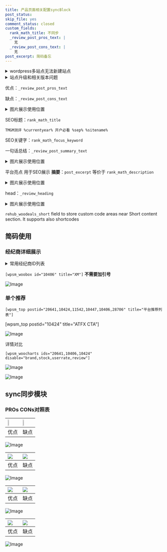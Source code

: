 ```yaml
---
title: 产品页面相关配置syncBlock
post_status: 
skip_file: yes
comment_status: closed
custom_fields:
  rank_math_title: 不同步
  _review_post_pros_text: |
    无
  _review_post_cons_text: |
    无
post_excerpt: 简码备忘
---
```

<details><summary>wordpress多站点无法新建站点</summary>

<li>和报错需要清理cookies一样的原因</li>
<li>wp-config.php里面<code>define( 'SUBDOMAIN_INSTALL', false );//子域名安装</code></li>
<li>新建子站点是用<code>define( 'SUBDOMAIN_INSTALL', true);//子域名安装</code> 完成以后，改成<code>false</code></li>
</details>

<details><summary>站点升级和相关版本问题</summary>

<p>wordpress：5.9.9
woocommerce：7.5.1
出现问题的地方：主题选项里面>><strong>Product layout >>compact style</strong></p>
<p>如何出现没有用过的字段 导致无法保存。先导出配置 然后进行修改，后面再次恢复即可。</p>
<p>出现部分字段无法显示时，需要返回默认布局后，对产品进行保存就好了。</p>
<p></p>
</details>

优点：`_review_post_pros_text`

缺点：`_review_post_cons_text`

<details><summary>图片展示使用位置</summary>

<img src="https://prod-files-secure.s3.us-west-2.amazonaws.com/39ed1227-6d7d-4570-be36-9ccd4a2c4241/f51d3d83-55d4-4bdf-9604-f37ec77ab556/Untitled.png?X-Amz-Algorithm=AWS4-HMAC-SHA256&X-Amz-Content-Sha256=UNSIGNED-PAYLOAD&X-Amz-Credential=ASIAZI2LB4663NBEHEEX%2F20250221%2Fus-west-2%2Fs3%2Faws4_request&X-Amz-Date=20250221T045525Z&X-Amz-Expires=3600&X-Amz-Security-Token=IQoJb3JpZ2luX2VjEKX%2F%2F%2F%2F%2F%2F%2F%2F%2F%2FwEaCXVzLXdlc3QtMiJGMEQCIDkq8wcjOJiWILYv8lVX7pT5QCEovcd2JBPzCRQTkoNbAiBfzIMQX%2BVHeGzPUuXMv7MUkQBAZtuEznqw9U%2B1mwqFuiqIBAjO%2F%2F%2F%2F%2F%2F%2F%2F%2F%2F8BEAAaDDYzNzQyMzE4MzgwNSIMKLmNkySi4u08H1BQKtwD8%2F1bX%2FaBG2bs24imEjx3xhPZk0jp7VdPjdwxK09KA%2B7iUU%2F5LPbzgPIp%2FnZ1cGVsKT3H%2B2%2B9RUUzCRCerkFI8vCmzztD%2BsZFqs2aAg1zhG8jnoTIvDIECzpKlBFh1%2BbMZOxZeukka7sBuX3XRKoy30mHOk5RGqNr9AVmjeido6Df4%2FRLYvvT110szBoKJ3JNrhkP6IQTJrXr9yeE5nZte%2BJPBePLjspkjYRVvX6jlp13%2FHPIyTbseLp0s3XceUIBgSjWPP5yPCkJNUspFHJZDKmCemHDhsNpEs7eT55j54g%2BycrBW9znPU%2FtzaEAw3mmk5yZ5ipYDMDZPVImWqrhOB3QUEezeOQO%2FQU%2BXveueyLktBD55W05Ht9ODbT%2FmVXnUX7L4DBDeHp4lWn%2FejA87WjaTYSJ4U2p1Pb4PQC7M1eMz6mzteDSn5%2FwaxYqvF4%2B%2FNtuYcIilblD0vWddDlb6RuOH5tXiX4b3azU3zpA6MI3UHtf8KuXu4%2BLPReIrY2lVOLNaMbgY0iGIjCRf8C8v1UpFFW7yGOkTXCEoRqHAzE8NDUsNyMpwrqZ8x9U6rf4PDe049KT2JF73v%2FCnHbnD8Cp8FLzjTHgBhT2B71sxmasinX4uHN00kLN3Hcw04TgvQY6pgGx8GJTT6jZ2Zb4YUpx%2F9ezospyw7yu9DcDylRhYUcfiCX9zgHHQ3oDzU4RQubktHKTOoI9R1SvS8SiVRmqGY6iqMj3qop1reEpidZna1w6LE%2FIjkOs0HhkI%2B5VmBCaYU04V4vbqCRRTt3C5v8dL%2FNwloN%2BfxONWtBwKxkpz63A8j8TLDQSm0XPvYaIaUIGzYakWtXim3WDCUdvXW0wSdyeZSWwq%2BH0&X-Amz-Signature=0e79305842759f25931c08c25a6c88572bf6f6ac29cf80ff2614ad20ccdd779a&X-Amz-SignedHeaders=host&x-id=GetObject" alt="Image">
</details>

SEO标题：`rank_math_title`

`TMGM测评 %currentyear% 开户必看 %sep% %sitename%`

SEO关键字：`rank_math_focus_keyword`

一句话总结：`_review_post_summary_text`

<details><summary>图片展示使用位置</summary>

<img src="https://prod-files-secure.s3.us-west-2.amazonaws.com/39ed1227-6d7d-4570-be36-9ccd4a2c4241/4b96a922-296c-4f4e-8630-d1c870cbce01/Untitled.png?X-Amz-Algorithm=AWS4-HMAC-SHA256&X-Amz-Content-Sha256=UNSIGNED-PAYLOAD&X-Amz-Credential=ASIAZI2LB4663H2XBY23%2F20250221%2Fus-west-2%2Fs3%2Faws4_request&X-Amz-Date=20250221T045525Z&X-Amz-Expires=3600&X-Amz-Security-Token=IQoJb3JpZ2luX2VjEKX%2F%2F%2F%2F%2F%2F%2F%2F%2F%2FwEaCXVzLXdlc3QtMiJHMEUCIQC6ka3ZwL0n2I66rEH0kaDLjnbocU53Pw4UoSZs8N8iIQIgWBWRIh0x0gazUzqpPqiWSJkXIeOtDcvDrnrGH8kgKT4qiAQIzv%2F%2F%2F%2F%2F%2F%2F%2F%2F%2FARAAGgw2Mzc0MjMxODM4MDUiDCjcJSA9X1bvIll6UyrcA1P8hD9kdqhUwObBzAmfVnZnU0yFKjMBwmgUguITyAgjvRvNgNAfT%2B%2FRzmFs%2BKOUuPVz4iOomKblVux4HC4bDGAEJVanDtz4O%2F1isWDlx3ouTCuBEARAl6u0mr0o5IErGbj1paSxEiF4yF83dH6%2BlS9i%2Bwoayz0xkTJPeWDyCDw1MC8VjN8WCk7EXRY1qtwhmEirxaGnRHOhnMxMUQWhMX%2F8C3WtF%2B9fMMT7AMC3sK7zoITi6N7vu4T7PT5qMDc3gwOXlY8fP42bCNgL1HXaeUOd2ccBnHrblwD5ckReEfGkZ4AjEmzkr7y522CQtv7Do3J%2BRJYvD2x9ubg6uyVO30BGcA3zogNd8eJvKzYHtkF6N4wxOjpnZ2XpucvjIGP1M2L9930Q152BXFxCj4O2ohGKuobRbtM91D4%2B1ozVdI7CPAORJBpmmFnG%2FuiQIOIq8gYEdm%2F0GqMAaer6StOzuhNWW%2F2oPhAYnWHGZXQcdtdUsvvI08saBn1UvqVUabLg957nZUjlfR5xBV6mgE%2FNtQCgOdjC0W7A2NHztTnomVMGIzkkLx7wJ2CorRfeN9zrcWqD0g1VcUdVC7KAeKuKq718DVS4qtQn%2FHx%2FcuX035PTAy0vkvxmialytRUdMJCF4L0GOqUBuHxcZyoUfFB0MAzyMcJKBUT6j74iMhwme4piqwwP915oFDBXojYemmwGUuLqrWVZll2mrRtiQA4Qn9LDE6Blx%2F1Gv4KU%2BfLZaCHiZ2UL7QqMjnmjsnNfoQwBg8m0I1NbS%2BpiDaQ8yM3i3BYuawwYe9mkocv7kI4eTHDl2E%2ByvZvFmyvzBQfBwjWWfswwk91gS2XSdt5XmkA2mxhSu8%2BWoh5UzWT2&X-Amz-Signature=aaba431446016be7e3d77de984034f33a36eac136ec5e3671c4c345adfe74321&X-Amz-SignedHeaders=host&x-id=GetObject" alt="Image">
</details>

平台亮点 用于SEO展示 **摘要**：`post_excerpt`  等价于 `rank_math_description`

<details><summary>图片展示使用位置</summary>

<img src="https://prod-files-secure.s3.us-west-2.amazonaws.com/39ed1227-6d7d-4570-be36-9ccd4a2c4241/1ee11f63-b60a-4dfe-a7a7-d58ff23b5d88/Untitled.png?X-Amz-Algorithm=AWS4-HMAC-SHA256&X-Amz-Content-Sha256=UNSIGNED-PAYLOAD&X-Amz-Credential=ASIAZI2LB466S7C6NRWI%2F20250221%2Fus-west-2%2Fs3%2Faws4_request&X-Amz-Date=20250221T045525Z&X-Amz-Expires=3600&X-Amz-Security-Token=IQoJb3JpZ2luX2VjEKX%2F%2F%2F%2F%2F%2F%2F%2F%2F%2FwEaCXVzLXdlc3QtMiJHMEUCICt4gQtGwD0HZjNQkStIe%2FEBbykTAu%2FZot%2FA%2FUYGhG1VAiEA89HAEvmAWhy478w%2B9N%2FBTzgl3B%2FJ%2F7TMmB2h4IIoG60qiAQIzv%2F%2F%2F%2F%2F%2F%2F%2F%2F%2FARAAGgw2Mzc0MjMxODM4MDUiDF7QE96h7uyDm7WfACrcA0CubLmZeSqUte8wuxNqQycZ67mZCo5xby4%2BCVAqPCY9KETQkpfCNKWmZQwTGf2w2bRWBx3m%2BrNNk%2Fad3wxiVeqJG2MgHGdbOD%2Bf%2BGmQtL9%2BVDCONCG3cdO%2FWRsiKY%2FnFlK0joxITRYOpvk1FPwzYRQrcj4GSuZA59gOa5LpZ9PH9WYRUAtYHuwXlLcaRhhmTHWwfIrd1cUYx4Zmnn4a%2B5fzHIswcZ14b1xetCDvkJ6HLIShbWDZrc1Vl7aB%2B0VsUtuuO7pJUut3YE275ESxmt0OGFNtnHVfRcuBgS7%2Be%2Bi6ar9PpwWfcArORLoGorY8KtB4O7Dm6y1HDGLiMNR1x0O4tzTnWKGSbBSFO0BPr4nIHTj2%2B%2F3XAaY%2BSWemvB07f11bH6i1qIDKiyBrz%2B4CTT%2Bd%2ByzFSpG%2B0822iwACqMCC2ynHEA2s9sIgIeVFFpB9lqXTb5vuhNvSysCV%2Bci7mvDc7BYPXtmOYidV0grQR369pKaAs88XbeBhhQYO8jAz6KPTdRR2eMznYj%2FgQw50XL1eR0IBzG8QeVAcrdJ0rBv8%2BPN7hpEr5mLe4ZyHvzv%2FTkQwXrUznGn2Wxa23jB228WB9y3GEn8BN77zRnZanF1wWSLARibcvZFlzYDtMJKF4L0GOqUBTk6NRGZU%2FEzEYVo7S9FK5eqU1%2BRFvs0RD1pUQVYiqVZGt02%2F08ahw1wJFNZhNXNqIHC9opwq5Z1sMiFNM3BZmRxRnzORJZOtcL2%2BV5ksv29fuRf51vP%2F5%2Bzu7Ad4qv8TAbmIfYw%2B7GtD90a9fiJcvofhTM1jPTo%2F%2B6992GVd5VNcUrUj4iJGFvG77gy4UmLsFVOX5B3Qlo9yl0pqT3NKyLpNSTvh&X-Amz-Signature=2fc12a81f1bc1c77e69d3a68beacb857bb9928a86351c48650366517c22d74d3&X-Amz-SignedHeaders=host&x-id=GetObject" alt="Image">
<img src="https://prod-files-secure.s3.us-west-2.amazonaws.com/39ed1227-6d7d-4570-be36-9ccd4a2c4241/ad4118b5-78d8-4fbe-801e-3b29b5d99c01/Untitled.png?X-Amz-Algorithm=AWS4-HMAC-SHA256&X-Amz-Content-Sha256=UNSIGNED-PAYLOAD&X-Amz-Credential=ASIAZI2LB466S7C6NRWI%2F20250221%2Fus-west-2%2Fs3%2Faws4_request&X-Amz-Date=20250221T045525Z&X-Amz-Expires=3600&X-Amz-Security-Token=IQoJb3JpZ2luX2VjEKX%2F%2F%2F%2F%2F%2F%2F%2F%2F%2FwEaCXVzLXdlc3QtMiJHMEUCICt4gQtGwD0HZjNQkStIe%2FEBbykTAu%2FZot%2FA%2FUYGhG1VAiEA89HAEvmAWhy478w%2B9N%2FBTzgl3B%2FJ%2F7TMmB2h4IIoG60qiAQIzv%2F%2F%2F%2F%2F%2F%2F%2F%2F%2FARAAGgw2Mzc0MjMxODM4MDUiDF7QE96h7uyDm7WfACrcA0CubLmZeSqUte8wuxNqQycZ67mZCo5xby4%2BCVAqPCY9KETQkpfCNKWmZQwTGf2w2bRWBx3m%2BrNNk%2Fad3wxiVeqJG2MgHGdbOD%2Bf%2BGmQtL9%2BVDCONCG3cdO%2FWRsiKY%2FnFlK0joxITRYOpvk1FPwzYRQrcj4GSuZA59gOa5LpZ9PH9WYRUAtYHuwXlLcaRhhmTHWwfIrd1cUYx4Zmnn4a%2B5fzHIswcZ14b1xetCDvkJ6HLIShbWDZrc1Vl7aB%2B0VsUtuuO7pJUut3YE275ESxmt0OGFNtnHVfRcuBgS7%2Be%2Bi6ar9PpwWfcArORLoGorY8KtB4O7Dm6y1HDGLiMNR1x0O4tzTnWKGSbBSFO0BPr4nIHTj2%2B%2F3XAaY%2BSWemvB07f11bH6i1qIDKiyBrz%2B4CTT%2Bd%2ByzFSpG%2B0822iwACqMCC2ynHEA2s9sIgIeVFFpB9lqXTb5vuhNvSysCV%2Bci7mvDc7BYPXtmOYidV0grQR369pKaAs88XbeBhhQYO8jAz6KPTdRR2eMznYj%2FgQw50XL1eR0IBzG8QeVAcrdJ0rBv8%2BPN7hpEr5mLe4ZyHvzv%2FTkQwXrUznGn2Wxa23jB228WB9y3GEn8BN77zRnZanF1wWSLARibcvZFlzYDtMJKF4L0GOqUBTk6NRGZU%2FEzEYVo7S9FK5eqU1%2BRFvs0RD1pUQVYiqVZGt02%2F08ahw1wJFNZhNXNqIHC9opwq5Z1sMiFNM3BZmRxRnzORJZOtcL2%2BV5ksv29fuRf51vP%2F5%2Bzu7Ad4qv8TAbmIfYw%2B7GtD90a9fiJcvofhTM1jPTo%2F%2B6992GVd5VNcUrUj4iJGFvG77gy4UmLsFVOX5B3Qlo9yl0pqT3NKyLpNSTvh&X-Amz-Signature=b8a9d4dc5d03b5ddf05cd522d70df963fd3e03fe0a52b777b06e17303d5ee0be&X-Amz-SignedHeaders=host&x-id=GetObject" alt="Image">
<img src="https://prod-files-secure.s3.us-west-2.amazonaws.com/39ed1227-6d7d-4570-be36-9ccd4a2c4241/a38cf7c9-a79c-4b64-9e94-13589fe0758b/Untitled.png?X-Amz-Algorithm=AWS4-HMAC-SHA256&X-Amz-Content-Sha256=UNSIGNED-PAYLOAD&X-Amz-Credential=ASIAZI2LB466S7C6NRWI%2F20250221%2Fus-west-2%2Fs3%2Faws4_request&X-Amz-Date=20250221T045525Z&X-Amz-Expires=3600&X-Amz-Security-Token=IQoJb3JpZ2luX2VjEKX%2F%2F%2F%2F%2F%2F%2F%2F%2F%2FwEaCXVzLXdlc3QtMiJHMEUCICt4gQtGwD0HZjNQkStIe%2FEBbykTAu%2FZot%2FA%2FUYGhG1VAiEA89HAEvmAWhy478w%2B9N%2FBTzgl3B%2FJ%2F7TMmB2h4IIoG60qiAQIzv%2F%2F%2F%2F%2F%2F%2F%2F%2F%2FARAAGgw2Mzc0MjMxODM4MDUiDF7QE96h7uyDm7WfACrcA0CubLmZeSqUte8wuxNqQycZ67mZCo5xby4%2BCVAqPCY9KETQkpfCNKWmZQwTGf2w2bRWBx3m%2BrNNk%2Fad3wxiVeqJG2MgHGdbOD%2Bf%2BGmQtL9%2BVDCONCG3cdO%2FWRsiKY%2FnFlK0joxITRYOpvk1FPwzYRQrcj4GSuZA59gOa5LpZ9PH9WYRUAtYHuwXlLcaRhhmTHWwfIrd1cUYx4Zmnn4a%2B5fzHIswcZ14b1xetCDvkJ6HLIShbWDZrc1Vl7aB%2B0VsUtuuO7pJUut3YE275ESxmt0OGFNtnHVfRcuBgS7%2Be%2Bi6ar9PpwWfcArORLoGorY8KtB4O7Dm6y1HDGLiMNR1x0O4tzTnWKGSbBSFO0BPr4nIHTj2%2B%2F3XAaY%2BSWemvB07f11bH6i1qIDKiyBrz%2B4CTT%2Bd%2ByzFSpG%2B0822iwACqMCC2ynHEA2s9sIgIeVFFpB9lqXTb5vuhNvSysCV%2Bci7mvDc7BYPXtmOYidV0grQR369pKaAs88XbeBhhQYO8jAz6KPTdRR2eMznYj%2FgQw50XL1eR0IBzG8QeVAcrdJ0rBv8%2BPN7hpEr5mLe4ZyHvzv%2FTkQwXrUznGn2Wxa23jB228WB9y3GEn8BN77zRnZanF1wWSLARibcvZFlzYDtMJKF4L0GOqUBTk6NRGZU%2FEzEYVo7S9FK5eqU1%2BRFvs0RD1pUQVYiqVZGt02%2F08ahw1wJFNZhNXNqIHC9opwq5Z1sMiFNM3BZmRxRnzORJZOtcL2%2BV5ksv29fuRf51vP%2F5%2Bzu7Ad4qv8TAbmIfYw%2B7GtD90a9fiJcvofhTM1jPTo%2F%2B6992GVd5VNcUrUj4iJGFvG77gy4UmLsFVOX5B3Qlo9yl0pqT3NKyLpNSTvh&X-Amz-Signature=d5fb02b4da5235a49d82e7f3709d3f1ae81eacc935e0e3db9891d32ec591dad9&X-Amz-SignedHeaders=host&x-id=GetObject" alt="Image">
<img src="https://prod-files-secure.s3.us-west-2.amazonaws.com/39ed1227-6d7d-4570-be36-9ccd4a2c4241/7da6fc1e-d2ac-42ae-8c75-cb5749aa18f6/Untitled.png?X-Amz-Algorithm=AWS4-HMAC-SHA256&X-Amz-Content-Sha256=UNSIGNED-PAYLOAD&X-Amz-Credential=ASIAZI2LB466S7C6NRWI%2F20250221%2Fus-west-2%2Fs3%2Faws4_request&X-Amz-Date=20250221T045525Z&X-Amz-Expires=3600&X-Amz-Security-Token=IQoJb3JpZ2luX2VjEKX%2F%2F%2F%2F%2F%2F%2F%2F%2F%2FwEaCXVzLXdlc3QtMiJHMEUCICt4gQtGwD0HZjNQkStIe%2FEBbykTAu%2FZot%2FA%2FUYGhG1VAiEA89HAEvmAWhy478w%2B9N%2FBTzgl3B%2FJ%2F7TMmB2h4IIoG60qiAQIzv%2F%2F%2F%2F%2F%2F%2F%2F%2F%2FARAAGgw2Mzc0MjMxODM4MDUiDF7QE96h7uyDm7WfACrcA0CubLmZeSqUte8wuxNqQycZ67mZCo5xby4%2BCVAqPCY9KETQkpfCNKWmZQwTGf2w2bRWBx3m%2BrNNk%2Fad3wxiVeqJG2MgHGdbOD%2Bf%2BGmQtL9%2BVDCONCG3cdO%2FWRsiKY%2FnFlK0joxITRYOpvk1FPwzYRQrcj4GSuZA59gOa5LpZ9PH9WYRUAtYHuwXlLcaRhhmTHWwfIrd1cUYx4Zmnn4a%2B5fzHIswcZ14b1xetCDvkJ6HLIShbWDZrc1Vl7aB%2B0VsUtuuO7pJUut3YE275ESxmt0OGFNtnHVfRcuBgS7%2Be%2Bi6ar9PpwWfcArORLoGorY8KtB4O7Dm6y1HDGLiMNR1x0O4tzTnWKGSbBSFO0BPr4nIHTj2%2B%2F3XAaY%2BSWemvB07f11bH6i1qIDKiyBrz%2B4CTT%2Bd%2ByzFSpG%2B0822iwACqMCC2ynHEA2s9sIgIeVFFpB9lqXTb5vuhNvSysCV%2Bci7mvDc7BYPXtmOYidV0grQR369pKaAs88XbeBhhQYO8jAz6KPTdRR2eMznYj%2FgQw50XL1eR0IBzG8QeVAcrdJ0rBv8%2BPN7hpEr5mLe4ZyHvzv%2FTkQwXrUznGn2Wxa23jB228WB9y3GEn8BN77zRnZanF1wWSLARibcvZFlzYDtMJKF4L0GOqUBTk6NRGZU%2FEzEYVo7S9FK5eqU1%2BRFvs0RD1pUQVYiqVZGt02%2F08ahw1wJFNZhNXNqIHC9opwq5Z1sMiFNM3BZmRxRnzORJZOtcL2%2BV5ksv29fuRf51vP%2F5%2Bzu7Ad4qv8TAbmIfYw%2B7GtD90a9fiJcvofhTM1jPTo%2F%2B6992GVd5VNcUrUj4iJGFvG77gy4UmLsFVOX5B3Qlo9yl0pqT3NKyLpNSTvh&X-Amz-Signature=b69edebec0c91efdd13234769386370cf43f6e848171829acdbff84fe7c19427&X-Amz-SignedHeaders=host&x-id=GetObject" alt="Image">
<img src="https://prod-files-secure.s3.us-west-2.amazonaws.com/39ed1227-6d7d-4570-be36-9ccd4a2c4241/7e97f40a-eaee-47f5-b2f9-475f96808fa7/Untitled.png?X-Amz-Algorithm=AWS4-HMAC-SHA256&X-Amz-Content-Sha256=UNSIGNED-PAYLOAD&X-Amz-Credential=ASIAZI2LB466S7C6NRWI%2F20250221%2Fus-west-2%2Fs3%2Faws4_request&X-Amz-Date=20250221T045525Z&X-Amz-Expires=3600&X-Amz-Security-Token=IQoJb3JpZ2luX2VjEKX%2F%2F%2F%2F%2F%2F%2F%2F%2F%2FwEaCXVzLXdlc3QtMiJHMEUCICt4gQtGwD0HZjNQkStIe%2FEBbykTAu%2FZot%2FA%2FUYGhG1VAiEA89HAEvmAWhy478w%2B9N%2FBTzgl3B%2FJ%2F7TMmB2h4IIoG60qiAQIzv%2F%2F%2F%2F%2F%2F%2F%2F%2F%2FARAAGgw2Mzc0MjMxODM4MDUiDF7QE96h7uyDm7WfACrcA0CubLmZeSqUte8wuxNqQycZ67mZCo5xby4%2BCVAqPCY9KETQkpfCNKWmZQwTGf2w2bRWBx3m%2BrNNk%2Fad3wxiVeqJG2MgHGdbOD%2Bf%2BGmQtL9%2BVDCONCG3cdO%2FWRsiKY%2FnFlK0joxITRYOpvk1FPwzYRQrcj4GSuZA59gOa5LpZ9PH9WYRUAtYHuwXlLcaRhhmTHWwfIrd1cUYx4Zmnn4a%2B5fzHIswcZ14b1xetCDvkJ6HLIShbWDZrc1Vl7aB%2B0VsUtuuO7pJUut3YE275ESxmt0OGFNtnHVfRcuBgS7%2Be%2Bi6ar9PpwWfcArORLoGorY8KtB4O7Dm6y1HDGLiMNR1x0O4tzTnWKGSbBSFO0BPr4nIHTj2%2B%2F3XAaY%2BSWemvB07f11bH6i1qIDKiyBrz%2B4CTT%2Bd%2ByzFSpG%2B0822iwACqMCC2ynHEA2s9sIgIeVFFpB9lqXTb5vuhNvSysCV%2Bci7mvDc7BYPXtmOYidV0grQR369pKaAs88XbeBhhQYO8jAz6KPTdRR2eMznYj%2FgQw50XL1eR0IBzG8QeVAcrdJ0rBv8%2BPN7hpEr5mLe4ZyHvzv%2FTkQwXrUznGn2Wxa23jB228WB9y3GEn8BN77zRnZanF1wWSLARibcvZFlzYDtMJKF4L0GOqUBTk6NRGZU%2FEzEYVo7S9FK5eqU1%2BRFvs0RD1pUQVYiqVZGt02%2F08ahw1wJFNZhNXNqIHC9opwq5Z1sMiFNM3BZmRxRnzORJZOtcL2%2BV5ksv29fuRf51vP%2F5%2Bzu7Ad4qv8TAbmIfYw%2B7GtD90a9fiJcvofhTM1jPTo%2F%2B6992GVd5VNcUrUj4iJGFvG77gy4UmLsFVOX5B3Qlo9yl0pqT3NKyLpNSTvh&X-Amz-Signature=fab253447609990008ec0fed7f2925ec81abf6cf67846d4aa349a88de0176a26&X-Amz-SignedHeaders=host&x-id=GetObject" alt="Image">
</details>

head：`_review_heading`

<details><summary>图片展示使用位置</summary>

<img src="https://prod-files-secure.s3.us-west-2.amazonaws.com/39ed1227-6d7d-4570-be36-9ccd4a2c4241/3a4650ad-9887-415c-889a-edd51fa54f27/Untitled.png?X-Amz-Algorithm=AWS4-HMAC-SHA256&X-Amz-Content-Sha256=UNSIGNED-PAYLOAD&X-Amz-Credential=ASIAZI2LB466ZZMLJ6KN%2F20250221%2Fus-west-2%2Fs3%2Faws4_request&X-Amz-Date=20250221T045526Z&X-Amz-Expires=3600&X-Amz-Security-Token=IQoJb3JpZ2luX2VjEKX%2F%2F%2F%2F%2F%2F%2F%2F%2F%2FwEaCXVzLXdlc3QtMiJIMEYCIQDYG9L9BC%2BXntKFKQfKOl1iXCsIGBklTmZZ7sMdBLZVngIhAOOue6i4Js0EHA1kE%2BvlJn6%2BsgHnYs5BkPp14vDa7fWfKogECM7%2F%2F%2F%2F%2F%2F%2F%2F%2F%2FwEQABoMNjM3NDIzMTgzODA1Igw64R51B%2Bo5ZbdpW9wq3ANBhd%2FEv9EsHr97vc2mYROmcEyn5tS6yFUcm1P0Ns%2FWteuKgwS0zpYV8vSZmN9%2FSKIHlD3sF1cDK5OwWk0oSJBmiHYi46LeHMLvbZU2QugGejL2fT3sYLSRiSrDzBqci5IlA8hfGhToy3gnd1K0foA4w6SfqcizUSNbKbZchU6piv8eX4NiYyBWH2gYTQ0WhrWdnQ7pTAHtuV%2B1QEaKW3pXP5pcYx9Xkq7Fm24oWu25s8o2q80DF12l7kqTHLaFC251UkYFoMDCXa%2FmePLpupFXuhS%2BLgkVw9ICO6XPirviIcfvCHmdOkqxKpTHiek5XhFErpqzFMu2a9IeAnwAhOiUCC00R8RJJACLt6RUQvM7B3y4MWTPFJHyuLu3Q6wnp%2BnakCdX%2Bx%2BdyMLAsUjHdoy8GKxKBN0k9CJkDma%2B0fcBWhkiBDJYJCQnBbfYuZjK9q7eysJjs82wlBEZ%2BfgvgT1gv50%2F3oMctlWBVa2%2FH%2F%2Ft9Z6AMA9yN9Hsj5qv6DfpA9YJcc8K0KZxFQA7qjHoylVH0mgpZK9VDZPYu3a2cnx1l9%2BoLwozgNlGSybkeGCntNolcSu6JwbNoQvaw0wItzt1%2BCZnu6FZsemoS8kIWWcJRFsaKHmFyWDuMMIFNTCwheC9BjqkAc3GwSO8pbni2DXss6ajxsu5TI6jw4hewnLM1X6EOs1hyT%2FYja0RNvihdlzUq%2FZA8ZhvGIcWEWQcO1iVfwBG6OEGs4s3xiu4NWAySXs%2FiKXnixbyoTAkksmc%2BpC%2BnXrLTqqwPo9NPzak%2FDFOwRAg8cW35yAsX8tEC3HuH1uBHvem262kBG9E1JoF97O93BR6eOePGjWNrAvYCzEUUjj43CcBW5Fk&X-Amz-Signature=84b7eac3f5e5a325e44884be1b2abb1ba8dd276fb603c311f0685088e62f6d71&X-Amz-SignedHeaders=host&x-id=GetObject" alt="Image">
</details>

`rehub_woodeals_short`	field to store custom code areas near Short content section. It supports also shortcodes



## 简码使用

### 经纪商详细展示

<details><summary>常用经纪商ID列表</summary>

<pre><code class="php">嘉盛 ===> 20641  [wpsm_woobox id="20641" title="嘉盛"]
易信easymarkets ===> 11542  [wpsm_woobox id="11542" title="易信easymarkets"]
ATFX外汇 ===> 10424  [wpsm_woobox id="10424" title="ATFX"]
XM ===> 10406  [wpsm_woobox id="10406" title="XM"]
TMGM ===> 29622  [wpsm_woobox id="29622" title="TMGM"]
HYCM ===> 10447  [wpsm_woobox id="10447" title="HYCM"]
fpmarkets澳福外汇 ===> 20639  [wpsm_woobox id="20639" title="fpmarkets澳福外汇"]</code></pre>
</details>

`[wpsm_woobox id="10406" title="XM"]` **不需要加引号**

![Image](https://prod-files-secure.s3.us-west-2.amazonaws.com/39ed1227-6d7d-4570-be36-9ccd4a2c4241/4f898f9d-0fa7-4e43-acd3-ac6bc7be575a/Untitled.png?X-Amz-Algorithm=AWS4-HMAC-SHA256&X-Amz-Content-Sha256=UNSIGNED-PAYLOAD&X-Amz-Credential=ASIAZI2LB466WRGFA3B6%2F20250221%2Fus-west-2%2Fs3%2Faws4_request&X-Amz-Date=20250221T045521Z&X-Amz-Expires=3600&X-Amz-Security-Token=IQoJb3JpZ2luX2VjEKX%2F%2F%2F%2F%2F%2F%2F%2F%2F%2FwEaCXVzLXdlc3QtMiJGMEQCIBHiVsAWox4RmxG%2BLE0ZbzmNmh8qzIq7oKIQKpCUgyFJAiAxcKAqchbqeWbRPrFRDuV%2BUy%2BNuwwVysPQD7A08IhWZyqIBAjO%2F%2F%2F%2F%2F%2F%2F%2F%2F%2F8BEAAaDDYzNzQyMzE4MzgwNSIMR%2BK4N0tmT%2BM%2BAYjhKtwDyp87jQv%2B4%2Fhqt88W9OouKSyZRSopVHTqeibRNyvcBxNU2lH5j1tvRCqNGyo%2FOxLCr722kEyOxSD1gKqMjUnVLhbdV4cyzdc%2F3hK9rEASkecmDLKCPnyKAU2WXCyabZSkJpppb4olUXBBibVpYLd%2Ba82SLDlZy7cqaoXEEGuQkFUews0%2FRQhC0quxumWhwELRnjL4YgBwAklmit5mZa7XprEAG%2FT4bylWUBECw%2BMcgxALw4svdAWmtgTHFoA2TvpV8jPWD02LON1Ou59sWWtC8ZvgHdzbqLYZZE1vwyTtsmFhBusXMdv%2FZS9r2G1UmmnF5wmV1wQ8jTDYAsxN8WeSxoghcRx11eJQ%2FREb60TKEIJN5ztx4O5BfvNjga%2Fn3y%2BYF7qllHtIEtJwvXL7tIXp8qX%2B7CZ%2Bjut2jHhSt3vg6%2BHnmOr2x7%2BZYNirmyKK2Ihf7SBsi%2FVQn4WShm1hZIHr85dVJ1VwC%2BB%2BtK8%2BpeoR3E5YAzD6M4TdJW7JKfwsUcikvZoGCRJ7laZpQ8VUBPqOl1McKR2vtmqXyHmoBRGjTJCpM%2B28M%2Fz%2FL%2B%2FzVdudZwYGyADbe1PpYTG2DQ9uIpH7zhK%2BamGKDmmV%2BfcDVz0sJblzKOJGf5nHF%2F68wH4w5oXgvQY6pgHmdQJt5PMALSOCiSFWkytu3SbZVWUgBL8gmIwTg3Q4C87%2FIcpcJOLc1f3bbcxZYojWTWAtcBMZC9Hagnug0TLCijHNipOhdsQouJM1yp92MJu4pPeJmiJClZqFVb0o5Vi1TL3ZLCHrypuw1gVOpzetJdVBFo04xd5kHTaJxUeIsYZlfapAZjMrTBuhhstzwOt4qUZ3B1pVM7Vopy6rhG9vDZd8WOwc&X-Amz-Signature=adb4d8a5b91b929ff247222fa12486faa8f59d9c6c9183e3475d2fe0dfcfa97a&X-Amz-SignedHeaders=host&x-id=GetObject)

### 单个推荐
`[wpsm_top postid="20641,10424,11542,10447,10406,28706" title="平台推荐列表"]`

[wpsm_top postid="10424" title="ATFX CTA"]

![Image](https://prod-files-secure.s3.us-west-2.amazonaws.com/39ed1227-6d7d-4570-be36-9ccd4a2c4241/5ac620dc-51a8-48b6-b55d-91f47299193c/Untitled.png?X-Amz-Algorithm=AWS4-HMAC-SHA256&X-Amz-Content-Sha256=UNSIGNED-PAYLOAD&X-Amz-Credential=ASIAZI2LB466WRGFA3B6%2F20250221%2Fus-west-2%2Fs3%2Faws4_request&X-Amz-Date=20250221T045521Z&X-Amz-Expires=3600&X-Amz-Security-Token=IQoJb3JpZ2luX2VjEKX%2F%2F%2F%2F%2F%2F%2F%2F%2F%2FwEaCXVzLXdlc3QtMiJGMEQCIBHiVsAWox4RmxG%2BLE0ZbzmNmh8qzIq7oKIQKpCUgyFJAiAxcKAqchbqeWbRPrFRDuV%2BUy%2BNuwwVysPQD7A08IhWZyqIBAjO%2F%2F%2F%2F%2F%2F%2F%2F%2F%2F8BEAAaDDYzNzQyMzE4MzgwNSIMR%2BK4N0tmT%2BM%2BAYjhKtwDyp87jQv%2B4%2Fhqt88W9OouKSyZRSopVHTqeibRNyvcBxNU2lH5j1tvRCqNGyo%2FOxLCr722kEyOxSD1gKqMjUnVLhbdV4cyzdc%2F3hK9rEASkecmDLKCPnyKAU2WXCyabZSkJpppb4olUXBBibVpYLd%2Ba82SLDlZy7cqaoXEEGuQkFUews0%2FRQhC0quxumWhwELRnjL4YgBwAklmit5mZa7XprEAG%2FT4bylWUBECw%2BMcgxALw4svdAWmtgTHFoA2TvpV8jPWD02LON1Ou59sWWtC8ZvgHdzbqLYZZE1vwyTtsmFhBusXMdv%2FZS9r2G1UmmnF5wmV1wQ8jTDYAsxN8WeSxoghcRx11eJQ%2FREb60TKEIJN5ztx4O5BfvNjga%2Fn3y%2BYF7qllHtIEtJwvXL7tIXp8qX%2B7CZ%2Bjut2jHhSt3vg6%2BHnmOr2x7%2BZYNirmyKK2Ihf7SBsi%2FVQn4WShm1hZIHr85dVJ1VwC%2BB%2BtK8%2BpeoR3E5YAzD6M4TdJW7JKfwsUcikvZoGCRJ7laZpQ8VUBPqOl1McKR2vtmqXyHmoBRGjTJCpM%2B28M%2Fz%2FL%2B%2FzVdudZwYGyADbe1PpYTG2DQ9uIpH7zhK%2BamGKDmmV%2BfcDVz0sJblzKOJGf5nHF%2F68wH4w5oXgvQY6pgHmdQJt5PMALSOCiSFWkytu3SbZVWUgBL8gmIwTg3Q4C87%2FIcpcJOLc1f3bbcxZYojWTWAtcBMZC9Hagnug0TLCijHNipOhdsQouJM1yp92MJu4pPeJmiJClZqFVb0o5Vi1TL3ZLCHrypuw1gVOpzetJdVBFo04xd5kHTaJxUeIsYZlfapAZjMrTBuhhstzwOt4qUZ3B1pVM7Vopy6rhG9vDZd8WOwc&X-Amz-Signature=ff193a69d86db1d3ab9295cae9ae7b7d66c68919f78fd3f0984ee5601e89ae71&X-Amz-SignedHeaders=host&x-id=GetObject)

详情对比

`[wpsm_woocharts ids="20641,10406,10424" disable="brand,stock,userrate,review"]`

![Image](https://prod-files-secure.s3.us-west-2.amazonaws.com/39ed1227-6d7d-4570-be36-9ccd4a2c4241/bf3ba45f-b9f3-4295-8aef-b4a495fd25f4/Untitled.png?X-Amz-Algorithm=AWS4-HMAC-SHA256&X-Amz-Content-Sha256=UNSIGNED-PAYLOAD&X-Amz-Credential=ASIAZI2LB466WRGFA3B6%2F20250221%2Fus-west-2%2Fs3%2Faws4_request&X-Amz-Date=20250221T045521Z&X-Amz-Expires=3600&X-Amz-Security-Token=IQoJb3JpZ2luX2VjEKX%2F%2F%2F%2F%2F%2F%2F%2F%2F%2FwEaCXVzLXdlc3QtMiJGMEQCIBHiVsAWox4RmxG%2BLE0ZbzmNmh8qzIq7oKIQKpCUgyFJAiAxcKAqchbqeWbRPrFRDuV%2BUy%2BNuwwVysPQD7A08IhWZyqIBAjO%2F%2F%2F%2F%2F%2F%2F%2F%2F%2F8BEAAaDDYzNzQyMzE4MzgwNSIMR%2BK4N0tmT%2BM%2BAYjhKtwDyp87jQv%2B4%2Fhqt88W9OouKSyZRSopVHTqeibRNyvcBxNU2lH5j1tvRCqNGyo%2FOxLCr722kEyOxSD1gKqMjUnVLhbdV4cyzdc%2F3hK9rEASkecmDLKCPnyKAU2WXCyabZSkJpppb4olUXBBibVpYLd%2Ba82SLDlZy7cqaoXEEGuQkFUews0%2FRQhC0quxumWhwELRnjL4YgBwAklmit5mZa7XprEAG%2FT4bylWUBECw%2BMcgxALw4svdAWmtgTHFoA2TvpV8jPWD02LON1Ou59sWWtC8ZvgHdzbqLYZZE1vwyTtsmFhBusXMdv%2FZS9r2G1UmmnF5wmV1wQ8jTDYAsxN8WeSxoghcRx11eJQ%2FREb60TKEIJN5ztx4O5BfvNjga%2Fn3y%2BYF7qllHtIEtJwvXL7tIXp8qX%2B7CZ%2Bjut2jHhSt3vg6%2BHnmOr2x7%2BZYNirmyKK2Ihf7SBsi%2FVQn4WShm1hZIHr85dVJ1VwC%2BB%2BtK8%2BpeoR3E5YAzD6M4TdJW7JKfwsUcikvZoGCRJ7laZpQ8VUBPqOl1McKR2vtmqXyHmoBRGjTJCpM%2B28M%2Fz%2FL%2B%2FzVdudZwYGyADbe1PpYTG2DQ9uIpH7zhK%2BamGKDmmV%2BfcDVz0sJblzKOJGf5nHF%2F68wH4w5oXgvQY6pgHmdQJt5PMALSOCiSFWkytu3SbZVWUgBL8gmIwTg3Q4C87%2FIcpcJOLc1f3bbcxZYojWTWAtcBMZC9Hagnug0TLCijHNipOhdsQouJM1yp92MJu4pPeJmiJClZqFVb0o5Vi1TL3ZLCHrypuw1gVOpzetJdVBFo04xd5kHTaJxUeIsYZlfapAZjMrTBuhhstzwOt4qUZ3B1pVM7Vopy6rhG9vDZd8WOwc&X-Amz-Signature=fb7822ff5af751959a76719e3214aaa5d8bcd96e97e9c43f83d47cc7ff5a9276&X-Amz-SignedHeaders=host&x-id=GetObject)

![Image](https://prod-files-secure.s3.us-west-2.amazonaws.com/39ed1227-6d7d-4570-be36-9ccd4a2c4241/30bc56ef-f383-4b48-9768-2ebc9e436ec0/Untitled.png?X-Amz-Algorithm=AWS4-HMAC-SHA256&X-Amz-Content-Sha256=UNSIGNED-PAYLOAD&X-Amz-Credential=ASIAZI2LB466WRGFA3B6%2F20250221%2Fus-west-2%2Fs3%2Faws4_request&X-Amz-Date=20250221T045521Z&X-Amz-Expires=3600&X-Amz-Security-Token=IQoJb3JpZ2luX2VjEKX%2F%2F%2F%2F%2F%2F%2F%2F%2F%2FwEaCXVzLXdlc3QtMiJGMEQCIBHiVsAWox4RmxG%2BLE0ZbzmNmh8qzIq7oKIQKpCUgyFJAiAxcKAqchbqeWbRPrFRDuV%2BUy%2BNuwwVysPQD7A08IhWZyqIBAjO%2F%2F%2F%2F%2F%2F%2F%2F%2F%2F8BEAAaDDYzNzQyMzE4MzgwNSIMR%2BK4N0tmT%2BM%2BAYjhKtwDyp87jQv%2B4%2Fhqt88W9OouKSyZRSopVHTqeibRNyvcBxNU2lH5j1tvRCqNGyo%2FOxLCr722kEyOxSD1gKqMjUnVLhbdV4cyzdc%2F3hK9rEASkecmDLKCPnyKAU2WXCyabZSkJpppb4olUXBBibVpYLd%2Ba82SLDlZy7cqaoXEEGuQkFUews0%2FRQhC0quxumWhwELRnjL4YgBwAklmit5mZa7XprEAG%2FT4bylWUBECw%2BMcgxALw4svdAWmtgTHFoA2TvpV8jPWD02LON1Ou59sWWtC8ZvgHdzbqLYZZE1vwyTtsmFhBusXMdv%2FZS9r2G1UmmnF5wmV1wQ8jTDYAsxN8WeSxoghcRx11eJQ%2FREb60TKEIJN5ztx4O5BfvNjga%2Fn3y%2BYF7qllHtIEtJwvXL7tIXp8qX%2B7CZ%2Bjut2jHhSt3vg6%2BHnmOr2x7%2BZYNirmyKK2Ihf7SBsi%2FVQn4WShm1hZIHr85dVJ1VwC%2BB%2BtK8%2BpeoR3E5YAzD6M4TdJW7JKfwsUcikvZoGCRJ7laZpQ8VUBPqOl1McKR2vtmqXyHmoBRGjTJCpM%2B28M%2Fz%2FL%2B%2FzVdudZwYGyADbe1PpYTG2DQ9uIpH7zhK%2BamGKDmmV%2BfcDVz0sJblzKOJGf5nHF%2F68wH4w5oXgvQY6pgHmdQJt5PMALSOCiSFWkytu3SbZVWUgBL8gmIwTg3Q4C87%2FIcpcJOLc1f3bbcxZYojWTWAtcBMZC9Hagnug0TLCijHNipOhdsQouJM1yp92MJu4pPeJmiJClZqFVb0o5Vi1TL3ZLCHrypuw1gVOpzetJdVBFo04xd5kHTaJxUeIsYZlfapAZjMrTBuhhstzwOt4qUZ3B1pVM7Vopy6rhG9vDZd8WOwc&X-Amz-Signature=3f4057b53b0f01b893cb57f4717adc5510b0ec8a1cdadc8b033bb3dea1feb3ff&X-Amz-SignedHeaders=host&x-id=GetObject)

## sync同步模块

### PROs CONs对照表

| <img src="https://cdn.ifttt.fun/gh/jarlin8/OSS@main/icons/customize/pros.svg" height="auto" width="37.3%"> | <img src="https://cdn.ifttt.fun/gh/jarlin8/OSS@main/icons/customize/cons.svg" height="auto" width="28.8%"> |
| :--- | :--- |
| 优点 | 缺点 |

![Image](https://prod-files-secure.s3.us-west-2.amazonaws.com/39ed1227-6d7d-4570-be36-9ccd4a2c4241/8742b755-dfb5-4004-9a5f-d6e561664bd8/Untitled.png?X-Amz-Algorithm=AWS4-HMAC-SHA256&X-Amz-Content-Sha256=UNSIGNED-PAYLOAD&X-Amz-Credential=ASIAZI2LB466WRGFA3B6%2F20250221%2Fus-west-2%2Fs3%2Faws4_request&X-Amz-Date=20250221T045521Z&X-Amz-Expires=3600&X-Amz-Security-Token=IQoJb3JpZ2luX2VjEKX%2F%2F%2F%2F%2F%2F%2F%2F%2F%2FwEaCXVzLXdlc3QtMiJGMEQCIBHiVsAWox4RmxG%2BLE0ZbzmNmh8qzIq7oKIQKpCUgyFJAiAxcKAqchbqeWbRPrFRDuV%2BUy%2BNuwwVysPQD7A08IhWZyqIBAjO%2F%2F%2F%2F%2F%2F%2F%2F%2F%2F8BEAAaDDYzNzQyMzE4MzgwNSIMR%2BK4N0tmT%2BM%2BAYjhKtwDyp87jQv%2B4%2Fhqt88W9OouKSyZRSopVHTqeibRNyvcBxNU2lH5j1tvRCqNGyo%2FOxLCr722kEyOxSD1gKqMjUnVLhbdV4cyzdc%2F3hK9rEASkecmDLKCPnyKAU2WXCyabZSkJpppb4olUXBBibVpYLd%2Ba82SLDlZy7cqaoXEEGuQkFUews0%2FRQhC0quxumWhwELRnjL4YgBwAklmit5mZa7XprEAG%2FT4bylWUBECw%2BMcgxALw4svdAWmtgTHFoA2TvpV8jPWD02LON1Ou59sWWtC8ZvgHdzbqLYZZE1vwyTtsmFhBusXMdv%2FZS9r2G1UmmnF5wmV1wQ8jTDYAsxN8WeSxoghcRx11eJQ%2FREb60TKEIJN5ztx4O5BfvNjga%2Fn3y%2BYF7qllHtIEtJwvXL7tIXp8qX%2B7CZ%2Bjut2jHhSt3vg6%2BHnmOr2x7%2BZYNirmyKK2Ihf7SBsi%2FVQn4WShm1hZIHr85dVJ1VwC%2BB%2BtK8%2BpeoR3E5YAzD6M4TdJW7JKfwsUcikvZoGCRJ7laZpQ8VUBPqOl1McKR2vtmqXyHmoBRGjTJCpM%2B28M%2Fz%2FL%2B%2FzVdudZwYGyADbe1PpYTG2DQ9uIpH7zhK%2BamGKDmmV%2BfcDVz0sJblzKOJGf5nHF%2F68wH4w5oXgvQY6pgHmdQJt5PMALSOCiSFWkytu3SbZVWUgBL8gmIwTg3Q4C87%2FIcpcJOLc1f3bbcxZYojWTWAtcBMZC9Hagnug0TLCijHNipOhdsQouJM1yp92MJu4pPeJmiJClZqFVb0o5Vi1TL3ZLCHrypuw1gVOpzetJdVBFo04xd5kHTaJxUeIsYZlfapAZjMrTBuhhstzwOt4qUZ3B1pVM7Vopy6rhG9vDZd8WOwc&X-Amz-Signature=e2212edea836a6780c568e0922ff69c144923a6dd04d2f6bfcc9f0dbdf0ce43d&X-Amz-SignedHeaders=host&x-id=GetObject)

| <img src="https://cdn.ifttt.fun/gh/jarlin8/OSS@main/icons/customize/pros1.svg" height="auto"> | <img src="https://cdn.ifttt.fun/gh/jarlin8/OSS@main/icons/customize/cons1.svg" height="auto"> |
| :--- | :--- |
| 优点 | 缺点 |

![Image](https://prod-files-secure.s3.us-west-2.amazonaws.com/39ed1227-6d7d-4570-be36-9ccd4a2c4241/806358f8-c9c4-4e17-bb35-c6c76a5397a5/Untitled.png?X-Amz-Algorithm=AWS4-HMAC-SHA256&X-Amz-Content-Sha256=UNSIGNED-PAYLOAD&X-Amz-Credential=ASIAZI2LB466WRGFA3B6%2F20250221%2Fus-west-2%2Fs3%2Faws4_request&X-Amz-Date=20250221T045521Z&X-Amz-Expires=3600&X-Amz-Security-Token=IQoJb3JpZ2luX2VjEKX%2F%2F%2F%2F%2F%2F%2F%2F%2F%2FwEaCXVzLXdlc3QtMiJGMEQCIBHiVsAWox4RmxG%2BLE0ZbzmNmh8qzIq7oKIQKpCUgyFJAiAxcKAqchbqeWbRPrFRDuV%2BUy%2BNuwwVysPQD7A08IhWZyqIBAjO%2F%2F%2F%2F%2F%2F%2F%2F%2F%2F8BEAAaDDYzNzQyMzE4MzgwNSIMR%2BK4N0tmT%2BM%2BAYjhKtwDyp87jQv%2B4%2Fhqt88W9OouKSyZRSopVHTqeibRNyvcBxNU2lH5j1tvRCqNGyo%2FOxLCr722kEyOxSD1gKqMjUnVLhbdV4cyzdc%2F3hK9rEASkecmDLKCPnyKAU2WXCyabZSkJpppb4olUXBBibVpYLd%2Ba82SLDlZy7cqaoXEEGuQkFUews0%2FRQhC0quxumWhwELRnjL4YgBwAklmit5mZa7XprEAG%2FT4bylWUBECw%2BMcgxALw4svdAWmtgTHFoA2TvpV8jPWD02LON1Ou59sWWtC8ZvgHdzbqLYZZE1vwyTtsmFhBusXMdv%2FZS9r2G1UmmnF5wmV1wQ8jTDYAsxN8WeSxoghcRx11eJQ%2FREb60TKEIJN5ztx4O5BfvNjga%2Fn3y%2BYF7qllHtIEtJwvXL7tIXp8qX%2B7CZ%2Bjut2jHhSt3vg6%2BHnmOr2x7%2BZYNirmyKK2Ihf7SBsi%2FVQn4WShm1hZIHr85dVJ1VwC%2BB%2BtK8%2BpeoR3E5YAzD6M4TdJW7JKfwsUcikvZoGCRJ7laZpQ8VUBPqOl1McKR2vtmqXyHmoBRGjTJCpM%2B28M%2Fz%2FL%2B%2FzVdudZwYGyADbe1PpYTG2DQ9uIpH7zhK%2BamGKDmmV%2BfcDVz0sJblzKOJGf5nHF%2F68wH4w5oXgvQY6pgHmdQJt5PMALSOCiSFWkytu3SbZVWUgBL8gmIwTg3Q4C87%2FIcpcJOLc1f3bbcxZYojWTWAtcBMZC9Hagnug0TLCijHNipOhdsQouJM1yp92MJu4pPeJmiJClZqFVb0o5Vi1TL3ZLCHrypuw1gVOpzetJdVBFo04xd5kHTaJxUeIsYZlfapAZjMrTBuhhstzwOt4qUZ3B1pVM7Vopy6rhG9vDZd8WOwc&X-Amz-Signature=ff4c448e08286be23da3d2ee5492e480623c37279ee2e837f808d0aa1743d9ce&X-Amz-SignedHeaders=host&x-id=GetObject)

| <img src="https://cdn.ifttt.fun/gh/jarlin8/OSS@main/icons/customize/pros2.svg" height="auto"> | <img src="https://cdn.ifttt.fun/gh/jarlin8/OSS@main/icons/customize/cons2.svg" height="auto"> |
| :--- | :--- |
| 优点 | 缺点 |

![Image](https://prod-files-secure.s3.us-west-2.amazonaws.com/39ed1227-6d7d-4570-be36-9ccd4a2c4241/a9245ec9-70dd-4005-b534-0d54315fc5f3/Untitled.png?X-Amz-Algorithm=AWS4-HMAC-SHA256&X-Amz-Content-Sha256=UNSIGNED-PAYLOAD&X-Amz-Credential=ASIAZI2LB466WRGFA3B6%2F20250221%2Fus-west-2%2Fs3%2Faws4_request&X-Amz-Date=20250221T045521Z&X-Amz-Expires=3600&X-Amz-Security-Token=IQoJb3JpZ2luX2VjEKX%2F%2F%2F%2F%2F%2F%2F%2F%2F%2FwEaCXVzLXdlc3QtMiJGMEQCIBHiVsAWox4RmxG%2BLE0ZbzmNmh8qzIq7oKIQKpCUgyFJAiAxcKAqchbqeWbRPrFRDuV%2BUy%2BNuwwVysPQD7A08IhWZyqIBAjO%2F%2F%2F%2F%2F%2F%2F%2F%2F%2F8BEAAaDDYzNzQyMzE4MzgwNSIMR%2BK4N0tmT%2BM%2BAYjhKtwDyp87jQv%2B4%2Fhqt88W9OouKSyZRSopVHTqeibRNyvcBxNU2lH5j1tvRCqNGyo%2FOxLCr722kEyOxSD1gKqMjUnVLhbdV4cyzdc%2F3hK9rEASkecmDLKCPnyKAU2WXCyabZSkJpppb4olUXBBibVpYLd%2Ba82SLDlZy7cqaoXEEGuQkFUews0%2FRQhC0quxumWhwELRnjL4YgBwAklmit5mZa7XprEAG%2FT4bylWUBECw%2BMcgxALw4svdAWmtgTHFoA2TvpV8jPWD02LON1Ou59sWWtC8ZvgHdzbqLYZZE1vwyTtsmFhBusXMdv%2FZS9r2G1UmmnF5wmV1wQ8jTDYAsxN8WeSxoghcRx11eJQ%2FREb60TKEIJN5ztx4O5BfvNjga%2Fn3y%2BYF7qllHtIEtJwvXL7tIXp8qX%2B7CZ%2Bjut2jHhSt3vg6%2BHnmOr2x7%2BZYNirmyKK2Ihf7SBsi%2FVQn4WShm1hZIHr85dVJ1VwC%2BB%2BtK8%2BpeoR3E5YAzD6M4TdJW7JKfwsUcikvZoGCRJ7laZpQ8VUBPqOl1McKR2vtmqXyHmoBRGjTJCpM%2B28M%2Fz%2FL%2B%2FzVdudZwYGyADbe1PpYTG2DQ9uIpH7zhK%2BamGKDmmV%2BfcDVz0sJblzKOJGf5nHF%2F68wH4w5oXgvQY6pgHmdQJt5PMALSOCiSFWkytu3SbZVWUgBL8gmIwTg3Q4C87%2FIcpcJOLc1f3bbcxZYojWTWAtcBMZC9Hagnug0TLCijHNipOhdsQouJM1yp92MJu4pPeJmiJClZqFVb0o5Vi1TL3ZLCHrypuw1gVOpzetJdVBFo04xd5kHTaJxUeIsYZlfapAZjMrTBuhhstzwOt4qUZ3B1pVM7Vopy6rhG9vDZd8WOwc&X-Amz-Signature=97255ca246a84d57ff25f8164624e749e1db88d30edaeb6e4d2d7bb3f4b97529&X-Amz-SignedHeaders=host&x-id=GetObject)

| <img src="https://cdn.ifttt.fun/gh/jarlin8/OSS@main/icons/customize/pros3.svg" height="auto"> | <img src="https://cdn.ifttt.fun/gh/jarlin8/OSS@main/icons/customize/cons3.svg" height="auto"> |
| :--- | :--- |
| 优点 | 缺点 |

![Image](https://prod-files-secure.s3.us-west-2.amazonaws.com/39ed1227-6d7d-4570-be36-9ccd4a2c4241/e1e580a2-2e5c-4780-9ff4-19c318fc2284/Untitled.png?X-Amz-Algorithm=AWS4-HMAC-SHA256&X-Amz-Content-Sha256=UNSIGNED-PAYLOAD&X-Amz-Credential=ASIAZI2LB466WRGFA3B6%2F20250221%2Fus-west-2%2Fs3%2Faws4_request&X-Amz-Date=20250221T045521Z&X-Amz-Expires=3600&X-Amz-Security-Token=IQoJb3JpZ2luX2VjEKX%2F%2F%2F%2F%2F%2F%2F%2F%2F%2FwEaCXVzLXdlc3QtMiJGMEQCIBHiVsAWox4RmxG%2BLE0ZbzmNmh8qzIq7oKIQKpCUgyFJAiAxcKAqchbqeWbRPrFRDuV%2BUy%2BNuwwVysPQD7A08IhWZyqIBAjO%2F%2F%2F%2F%2F%2F%2F%2F%2F%2F8BEAAaDDYzNzQyMzE4MzgwNSIMR%2BK4N0tmT%2BM%2BAYjhKtwDyp87jQv%2B4%2Fhqt88W9OouKSyZRSopVHTqeibRNyvcBxNU2lH5j1tvRCqNGyo%2FOxLCr722kEyOxSD1gKqMjUnVLhbdV4cyzdc%2F3hK9rEASkecmDLKCPnyKAU2WXCyabZSkJpppb4olUXBBibVpYLd%2Ba82SLDlZy7cqaoXEEGuQkFUews0%2FRQhC0quxumWhwELRnjL4YgBwAklmit5mZa7XprEAG%2FT4bylWUBECw%2BMcgxALw4svdAWmtgTHFoA2TvpV8jPWD02LON1Ou59sWWtC8ZvgHdzbqLYZZE1vwyTtsmFhBusXMdv%2FZS9r2G1UmmnF5wmV1wQ8jTDYAsxN8WeSxoghcRx11eJQ%2FREb60TKEIJN5ztx4O5BfvNjga%2Fn3y%2BYF7qllHtIEtJwvXL7tIXp8qX%2B7CZ%2Bjut2jHhSt3vg6%2BHnmOr2x7%2BZYNirmyKK2Ihf7SBsi%2FVQn4WShm1hZIHr85dVJ1VwC%2BB%2BtK8%2BpeoR3E5YAzD6M4TdJW7JKfwsUcikvZoGCRJ7laZpQ8VUBPqOl1McKR2vtmqXyHmoBRGjTJCpM%2B28M%2Fz%2FL%2B%2FzVdudZwYGyADbe1PpYTG2DQ9uIpH7zhK%2BamGKDmmV%2BfcDVz0sJblzKOJGf5nHF%2F68wH4w5oXgvQY6pgHmdQJt5PMALSOCiSFWkytu3SbZVWUgBL8gmIwTg3Q4C87%2FIcpcJOLc1f3bbcxZYojWTWAtcBMZC9Hagnug0TLCijHNipOhdsQouJM1yp92MJu4pPeJmiJClZqFVb0o5Vi1TL3ZLCHrypuw1gVOpzetJdVBFo04xd5kHTaJxUeIsYZlfapAZjMrTBuhhstzwOt4qUZ3B1pVM7Vopy6rhG9vDZd8WOwc&X-Amz-Signature=52431f4797d2b19957d17d0e62e489a18a646b8e3cb0c0fdb66df816d008acea&X-Amz-SignedHeaders=host&x-id=GetObject)